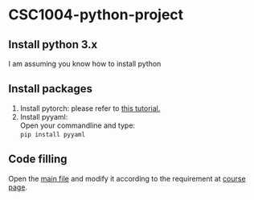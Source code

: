 # CSC1004-python-project

## Install python 3.x
I am assuming you know how to install python

## Install packages
1. Install pytorch: please refer to [this tutorial.](https://pytorch.org/get-started/locally/)
2. Install pyyaml:  
Open your commandline and type:  
```pip install pyyaml```

## Code filling
Open the [main file](main.py) and modify it according to the requirement at [course page](http://localhost:63342/courses/cuhk-csc-1004/project-topics/python_image_net.html). 
